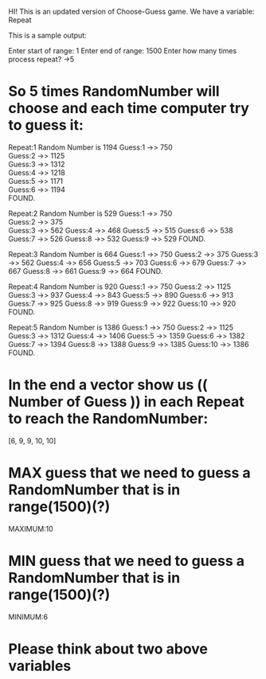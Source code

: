 HI! 
This is an updated version of Choose-Guess game.
We have a variable: Repeat

This is a sample output:


Enter start of range: 1
Enter end of range: 1500
Enter how many times process repeat?
 ->5
# So 5 times RandomNumber will choose and each time computer try to guess it:

Repeat:1
Random Number is 1194
Guess:1 ->> 750      
Guess:2 ->> 1125     
Guess:3 ->> 1312     
Guess:4 ->> 1218     
Guess:5 ->> 1171     
Guess:6 ->> 1194     
FOUND.

Repeat:2
Random Number is 529 
Guess:1 ->> 750      
Guess:2 ->> 375      
Guess:3 ->> 562
Guess:4 ->> 468
Guess:5 ->> 515
Guess:6 ->> 538
Guess:7 ->> 526
Guess:8 ->> 532
Guess:9 ->> 529
FOUND.

Repeat:3
Random Number is 664
Guess:1 ->> 750
Guess:2 ->> 375
Guess:3 ->> 562
Guess:4 ->> 656
Guess:5 ->> 703
Guess:6 ->> 679
Guess:7 ->> 667
Guess:8 ->> 661
Guess:9 ->> 664
FOUND.

Repeat:4
Random Number is 920
Guess:1 ->> 750
Guess:2 ->> 1125
Guess:3 ->> 937
Guess:4 ->> 843
Guess:5 ->> 890
Guess:6 ->> 913
Guess:7 ->> 925
Guess:8 ->> 919
Guess:9 ->> 922
Guess:10 ->> 920
FOUND.

Repeat:5
Random Number is 1386
Guess:1 ->> 750
Guess:2 ->> 1125
Guess:3 ->> 1312
Guess:4 ->> 1406
Guess:5 ->> 1359
Guess:6 ->> 1382
Guess:7 ->> 1394
Guess:8 ->> 1388
Guess:9 ->> 1385
Guess:10 ->> 1386
FOUND.

# In the end a vector show us (( Number of Guess )) in each Repeat to reach the RandomNumber:
[6, 9, 9, 10, 10]

# MAX guess that we need to guess a RandomNumber that is in range(1500)(?)
MAXIMUM:10
# MIN guess that we need to guess a RandomNumber that is in range(1500)(?)
MINIMUM:6

# Please think about two above variables









